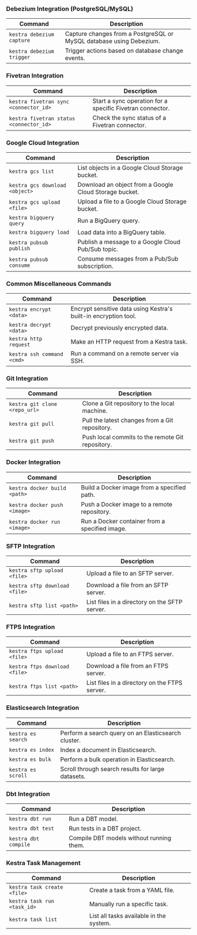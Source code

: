 ### **Debezium Integration (PostgreSQL/MySQL)**
| Command                         | Description                                                                    |
|----------------------------------|-------------------------------------------------------------------------------|
| `kestra debezium capture`        | Capture changes from a PostgreSQL or MySQL database using Debezium.           |
| `kestra debezium trigger`        | Trigger actions based on database change events.                              |


### **Fivetran Integration**
| Command                         | Description                                                                    |
|----------------------------------|-------------------------------------------------------------------------------|
| `kestra fivetran sync <connector_id>` | Start a sync operation for a specific Fivetran connector.                |
| `kestra fivetran status <connector_id>` | Check the sync status of a Fivetran connector.                         |


### **Google Cloud Integration**
| Command                         | Description                                                                    |
|----------------------------------|-------------------------------------------------------------------------------|
| `kestra gcs list`                | List objects in a Google Cloud Storage bucket.                                |
| `kestra gcs download <object>`   | Download an object from a Google Cloud Storage bucket.                        |
| `kestra gcs upload <file>`       | Upload a file to a Google Cloud Storage bucket.                               |
| `kestra bigquery query`          | Run a BigQuery query.                                                         |
| `kestra bigquery load`           | Load data into a BigQuery table.                                              |
| `kestra pubsub publish`          | Publish a message to a Google Cloud Pub/Sub topic.                            |
| `kestra pubsub consume`          | Consume messages from a Pub/Sub subscription.                                 |


### **Common Miscellaneous Commands**
| Command                         | Description                                                                    |
|----------------------------------|-------------------------------------------------------------------------------|
| `kestra encrypt <data>`          | Encrypt sensitive data using Kestra's built-in encryption tool.               |
| `kestra decrypt <data>`          | Decrypt previously encrypted data.                                            |
| `kestra http request`            | Make an HTTP request from a Kestra task.                                      |
| `kestra ssh command <cmd>`       | Run a command on a remote server via SSH.                                     |


### **Git Integration**
| Command                         | Description                                                                    |
|----------------------------------|-------------------------------------------------------------------------------|
| `kestra git clone <repo_url>`    | Clone a Git repository to the local machine.                                  |
| `kestra git pull`                | Pull the latest changes from a Git repository.                                |
| `kestra git push`                | Push local commits to the remote Git repository.                              |


### **Docker Integration**
| Command                         | Description                                                                    |
|----------------------------------|-------------------------------------------------------------------------------|
| `kestra docker build <path>`     | Build a Docker image from a specified path.                                   |
| `kestra docker push <image>`     | Push a Docker image to a remote repository.                                   |
| `kestra docker run <image>`      | Run a Docker container from a specified image.                                |


### **SFTP Integration**
| Command                         | Description                                                                    |
|----------------------------------|-------------------------------------------------------------------------------|
| `kestra sftp upload <file>`      | Upload a file to an SFTP server.                                              |
| `kestra sftp download <file>`    | Download a file from an SFTP server.                                          |
| `kestra sftp list <path>`        | List files in a directory on the SFTP server.                                 |


### **FTPS Integration**
| Command                         | Description                                                                    |
|----------------------------------|-------------------------------------------------------------------------------|
| `kestra ftps upload <file>`      | Upload a file to an FTPS server.                                              |
| `kestra ftps download <file>`    | Download a file from an FTPS server.                                          |
| `kestra ftps list <path>`        | List files in a directory on the FTPS server.                                 |


### **Elasticsearch Integration**
| Command                         | Description                                                                    |
|----------------------------------|-------------------------------------------------------------------------------|
| `kestra es search`               | Perform a search query on an Elasticsearch cluster.                           |
| `kestra es index`                | Index a document in Elasticsearch.                                            |
| `kestra es bulk`                 | Perform a bulk operation in Elasticsearch.                                    |
| `kestra es scroll`               | Scroll through search results for large datasets.                             |


### **Dbt Integration**
| Command                         | Description                                                                    |
|----------------------------------|-------------------------------------------------------------------------------|
| `kestra dbt run`                 | Run a DBT model.                                                              |
| `kestra dbt test`                | Run tests in a DBT project.                                                   |
| `kestra dbt compile`             | Compile DBT models without running them.                                      |


### **Kestra Task Management**
| Command                         | Description                                                                    |
|----------------------------------|-------------------------------------------------------------------------------|
| `kestra task create <file>`      | Create a task from a YAML file.                                               |
| `kestra task run <task_id>`      | Manually run a specific task.                                                 |
| `kestra task list`               | List all tasks available in the system.                                       |

